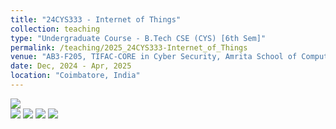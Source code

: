 ```yaml
---
title: "24CYS333 - Internet of Things"
collection: teaching
type: "Undergraduate Course - B.Tech CSE (CYS) [6th Sem]"
permalink: /teaching/2025_24CYS333-Internet_of_Things
venue: "AB3-F205, TIFAC-CORE in Cyber Security, Amrita School of Computing, Amrita Vishwa Vidyapeetham"
date: Dec, 2024 - Apr, 2025
location: "Coimbatore, India"
---
```


![](https://img.shields.io/badge/Students-72-blue) <br/>
![](https://img.shields.io/badge/Course_Outcome_Attainment-TBD-blue) 
![](https://img.shields.io/badge/Average_Marks-TBD-blue) 
![](https://img.shields.io/badge/TLP_Feedback-TBD-blue) 
![](https://img.shields.io/badge/Course_Feedback-TBD-blue) 

